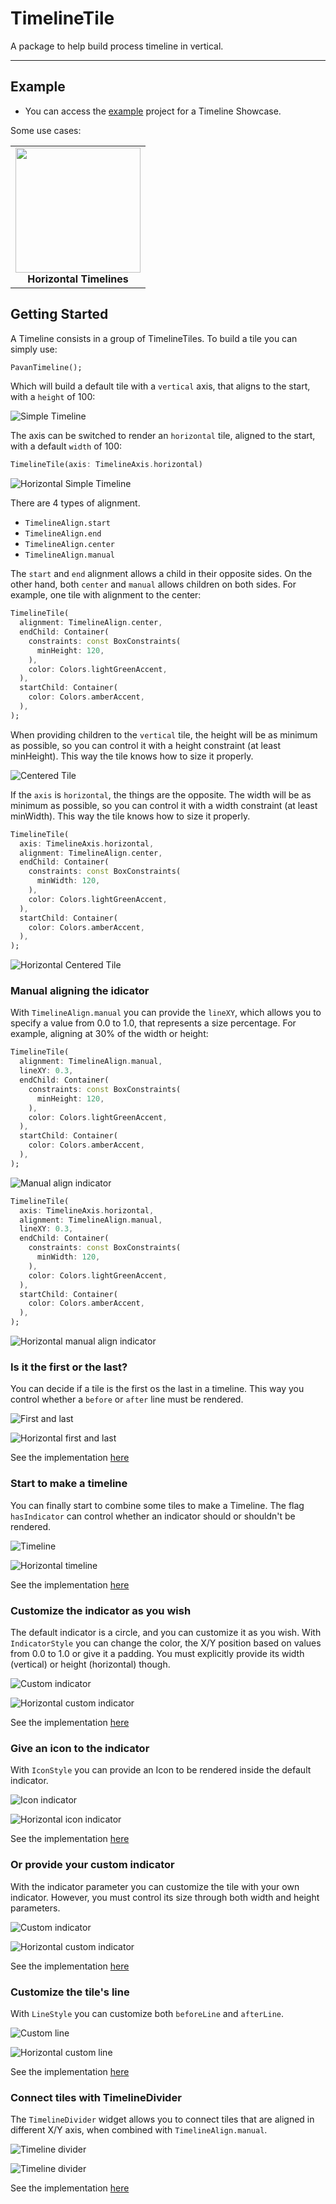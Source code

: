 # TimelineTile

A package to help build process timeline in vertical.

---

## Example

- You can access the [example](https://github.com/Chindala-Pavan/pavan_timeline/tree/master/lib/example) project for a Timeline Showcase.


Some use cases:

<div style="text-align: center">
    <table>

[//]: # (        <tr>)

[//]: # (            <td style="text-align: center">)

[//]: # (                <img src="https://raw.githubusercontent.com/JHBitencourt/timeline_tile/master/screenshots/gifs/showcase_timeline.gif" width="200"/>)

[//]: # (      </br><b>vertical Timeline</b>)

[//]: # (            </td>            )

[//]: # (            <td style="text-align: center">)

[//]: # (                <img src="https://raw.githubusercontent.com/JHBitencourt/timeline_tile/master/screenshots/gifs/football_timeline.gif" width="200"/>)

[//]: # (      </br><b>Football Timeline</b>)

[//]: # (            </td>)

[//]: # (            <td style="text-align: center">)

[//]: # (                <img src="https://raw.githubusercontent.com/JHBitencourt/timeline_tile/master/screenshots/gifs/activity_timeline.gif" width="200"/>)

[//]: # (      </br><b>Activity Timeline</b>)

[//]: # (            </td>)

[//]: # (        </tr>)

[//]: # (        <tr>)

[//]: # (            <td style="text-align: center">)

[//]: # (                <img src="https://raw.githubusercontent.com/JHBitencourt/timeline_tile/master/screenshots/gifs/success_timeline.gif" width="200"/>)

[//]: # (      </br><b>Success Timeline</b>)

[//]: # (            </td>)

[//]: # (            <td style="text-align: center">)

[//]: # (                <img src="https://raw.githubusercontent.com/JHBitencourt/timeline_tile/master/screenshots/delivery_timeline.png" width="200"/>)

[//]: # (  </br><b>Delivery Timeline</b>)

[//]: # (            </td>)

[//]: # (            <td style="text-align: center">)

[//]: # (                <img src="https://raw.githubusercontent.com/JHBitencourt/timeline_tile/master/screenshots/weather_timeline.png" width="200"/>)

[//]: # (  </br><b>Weather Timeline</b>)

[//]: # (            </td>)

[//]: # (        </tr>)
				<tr>
            <td style="text-align: center">
                <img src="https://raw.githubusercontent.com/JHBitencourt/timeline_tile/master/screenshots/gifs/horizontal_timeline.gif" width="200"/>
      </br><b>Horizontal Timelines</b>
            </td>
        </tr>
    </table>
</div>


## Getting Started

A Timeline consists in a group of TimelineTiles. To build a tile you can simply use:

```dart
PavanTimeline();
```

Which will build a default tile with a `vertical` axis, that aligns to the start, with a `height` of 100:

![Simple Timeline](https://raw.githubusercontent.com/JHBitencourt/timeline_tile/master/screenshots/simple_timeline.png)

The axis can be switched to render an `horizontal` tile, aligned to the start, with a default `width` of 100:

```dart
TimelineTile(axis: TimelineAxis.horizontal)
```

![Horizontal Simple Timeline](https://raw.githubusercontent.com/JHBitencourt/timeline_tile/master/screenshots/horizontal_simple_timeline.png)

There are 4 types of alignment.

- `TimelineAlign.start`
- `TimelineAlign.end`
- `TimelineAlign.center`
- `TimelineAlign.manual`

The `start` and `end` alignment allows a child in their opposite sides. On the other hand, both `center` and `manual` allows children on both sides. For example, one tile with alignment to the center:

```dart
TimelineTile(
  alignment: TimelineAlign.center,
  endChild: Container(
    constraints: const BoxConstraints(
      minHeight: 120,
    ),
    color: Colors.lightGreenAccent,
  ),
  startChild: Container(
    color: Colors.amberAccent,
  ),
);
```

When providing children to the `vertical` tile, the height will be as minimum as possible, so you can control it with a height constraint (at least minHeight). This way the tile knows how to size it properly.

![Centered Tile](https://raw.githubusercontent.com/JHBitencourt/timeline_tile/master/screenshots/centered_tile_with_children.png)

If the `axis` is `horizontal`, the things are the opposite. The width will be as minimum as possible, so you can control it with a width constraint (at least minWidth). This way the tile knows how to size it properly.

```dart
TimelineTile(
  axis: TimelineAxis.horizontal,
  alignment: TimelineAlign.center,
  endChild: Container(
    constraints: const BoxConstraints(
      minWidth: 120,
    ),
    color: Colors.lightGreenAccent,
  ),
  startChild: Container(
    color: Colors.amberAccent,
  ),
);
```

![Horizontal Centered Tile](https://raw.githubusercontent.com/JHBitencourt/timeline_tile/master/screenshots/horizontal_centered_tile_with_children.png)

### Manual aligning the idicator

With `TimelineAlign.manual` you can provide the `lineXY`, which allows you to specify a value from 0.0 to 1.0, that represents a size percentage. For example, aligning at 30% of the width or height:

```dart
TimelineTile(
  alignment: TimelineAlign.manual,
  lineXY: 0.3,
  endChild: Container(
    constraints: const BoxConstraints(
      minHeight: 120,
    ),
    color: Colors.lightGreenAccent,
  ),
  startChild: Container(
    color: Colors.amberAccent,
  ),
);
```

![Manual align indicator](https://raw.githubusercontent.com/JHBitencourt/timeline_tile/master/screenshots/manual_align_indicator.png)

```dart
TimelineTile(
  axis: TimelineAxis.horizontal,
  alignment: TimelineAlign.manual,
  lineXY: 0.3,
  endChild: Container(
    constraints: const BoxConstraints(
      minWidth: 120,
    ),
    color: Colors.lightGreenAccent,
  ),
  startChild: Container(
    color: Colors.amberAccent,
  ),
);
```

![Horizontal manual align indicator](https://raw.githubusercontent.com/JHBitencourt/timeline_tile/master/screenshots/horizontal_manual_align_indicator.png)

### Is it the first or the last?

You can decide if a tile is the first os the last in a timeline. This way you control whether a `before` or `after` line must be rendered.

![First and last](https://raw.githubusercontent.com/JHBitencourt/timeline_tile/master/screenshots/first_and_last.png)

![Horizontal first and last](https://raw.githubusercontent.com/JHBitencourt/timeline_tile/master/screenshots/horizontal_first_and_last.png)

See the implementation [here](https://github.com/JHBitencourt/timeline_tile/blob/master/example/lib/src/example/example_4.dart)

### Start to make a timeline

You can finally start to combine some tiles to make a Timeline. The flag `hasIndicator` can control whether an indicator should or shouldn't be rendered.

![Timeline](https://raw.githubusercontent.com/JHBitencourt/timeline_tile/master/screenshots/start_to_make_timeline.png)

![Horizontal timeline](https://raw.githubusercontent.com/JHBitencourt/timeline_tile/master/screenshots/horizontal_start_to_make_timeline.png)

See the implementation [here](https://github.com/JHBitencourt/timeline_tile/blob/master/example/lib/src/example/example_5.dart)

### Customize the indicator as you wish

The default indicator is a circle, and you can customize it as you wish. With `IndicatorStyle` you can change the color, the X/Y position based on values from 0.0 to 1.0 or give it a padding. You must explicitly provide its width (vertical) or height (horizontal) though.

![Custom indicator](https://raw.githubusercontent.com/JHBitencourt/timeline_tile/master/screenshots/customize_indicator.png)

![Horizontal custom indicator](https://raw.githubusercontent.com/JHBitencourt/timeline_tile/master/screenshots/horizontal_customize_indicator.png)

See the implementation [here](https://github.com/JHBitencourt/timeline_tile/blob/master/example/lib/src/example/example_6.dart)

### Give an icon to the indicator

With `IconStyle` you can provide an Icon to be rendered inside the default indicator.

![Icon indicator](https://raw.githubusercontent.com/JHBitencourt/timeline_tile/master/screenshots/indicator_icon.png)

![Horizontal icon indicator](https://raw.githubusercontent.com/JHBitencourt/timeline_tile/master/screenshots/horizontal_indicator_icon.png)

See the implementation [here](https://github.com/JHBitencourt/timeline_tile/blob/master/example/lib/src/example/example_7.dart)

### Or provide your custom indicator

With the indicator parameter you can customize the tile with your own indicator. However, you must control its size through both width and height parameters.

![Custom indicator](https://raw.githubusercontent.com/JHBitencourt/timeline_tile/master/screenshots/custom_indicator.png)

![Horizontal custom indicator](https://raw.githubusercontent.com/JHBitencourt/timeline_tile/master/screenshots/gifs/horizontal_custom_indicator.gif)

See the implementation [here](https://github.com/JHBitencourt/timeline_tile/blob/master/example/lib/src/example/example_8.dart)

### Customize the tile's line

With `LineStyle` you can customize both `beforeLine` and `afterLine`.

![Custom line](https://raw.githubusercontent.com/JHBitencourt/timeline_tile/master/screenshots/custom_line.png)

![Horizontal custom line](https://raw.githubusercontent.com/JHBitencourt/timeline_tile/master/screenshots/horizontal_custom_line.png)

See the implementation [here](https://github.com/JHBitencourt/timeline_tile/blob/master/example/lib/src/example/example_9.dart)

### Connect tiles with TimelineDivider

The `TimelineDivider` widget allows you to connect tiles that are aligned in different X/Y axis, when combined with `TimelineAlign.manual`.

![Timeline divider](https://raw.githubusercontent.com/JHBitencourt/timeline_tile/master/screenshots/timeline_divider.png)

![Timeline divider](https://raw.githubusercontent.com/JHBitencourt/timeline_tile/master/screenshots/horizontal_timeline_divider.png)

See the implementation [here](https://github.com/JHBitencourt/timeline_tile/blob/master/example/lib/src/example/example_10.dart)
